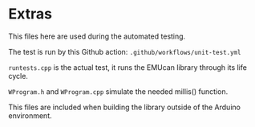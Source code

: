 # Extras

This files here are used during the automated testing.

The test is run by this Github action: `.github/workflows/unit-test.yml`

`runtests.cpp` is the actual test, it runs the EMUcan library through its life cycle.

`WProgram.h` and `WProgram.cpp` simulate the needed millis() function.

This files are included when building the library outside of the Arduino environment.

